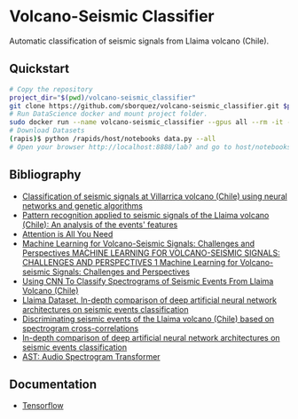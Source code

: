 # Volcano-Seismic Classifier

Automatic classification of seismic signals from Llaima volcano (Chile).

## Quickstart

```bash
# Copy the repository
project_dir="$(pwd)/volcano-seismic_classifier"
git clone https://github.com/sborquez/volcano-seismic_classifier.git $project_dir
# Run DataScience docker and mount project folder.
sudo docker run --name volcano-seismic_classifier --gpus all --rm -it -p 8888:8888 -p 8787:8787 -p 8786:8786 -v "$project_dir:/rapids/host/notebooks" sborquez/datascience:latest-gpu
# Download Datasets
(rapis)$ python /rapids/host/notebooks data.py --all
# Open your browser http://localhost:8888/lab? and go to host/notebooks
```

## Bibliography
* [Classification of seismic signals at Villarrica volcano (Chile) using neural networks and genetic algorithms](https://www.sciencedirect.com/science/article/abs/pii/S0377027308006355)
* [Pattern recognition applied to seismic signals of the Llaima volcano (Chile): An analysis of the events' features](http://repositorio.uchile.cl/handle/2250/126669)
* [Attention is All You Need](https://arxiv.org/abs/1706.03762v5)
* [Machine Learning for Volcano-Seismic Signals: Challenges and Perspectives MACHINE LEARNING FOR VOLCANO-SEISMIC SIGNALS: CHALLENGES AND PERSPECTIVES 1 Machine Learning for Volcano-seismic Signals: Challenges and Perspectives](https://ieeexplore.ieee.org/document/8310698)
* [Using CNN To Classify Spectrograms of Seismic Events From Llaima Volcano (Chile)](https://ieeexplore.ieee.org/document/8489285)
* [Llaima Dataset. In-depth comparison of deep artificial neural network architectures on seismic events classification](https://www.sciencedirect.com/science/article/pii/S2352340920305217)
* [Discriminating seismic events of the Llaima volcano (Chile) based on spectrogram cross-correlations](https://www.sciencedirect.com/science/article/abs/pii/S0377027318301616)
* [In-depth comparison of deep artificial neural network architectures on seismic events classification](https://www.sciencedirect.com/science/article/abs/pii/S0377027319306171)
* [AST: Audio Spectrogram Transformer](https://arxiv.org/abs/2104.01778)

## Documentation

* [Tensorflow](https://www.tensorflow.org/)
